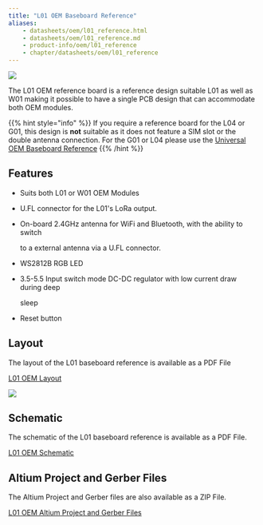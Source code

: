 ```yaml
---
title: "L01 OEM Baseboard Reference"
aliases:
    - datasheets/oem/l01_reference.html
    - datasheets/oem/l01_reference.md
    - product-info/oem/l01_reference
    - chapter/datasheets/oem/l01_reference
---
```


![](/gitbook/assets/l01-reference%20%281%29.png)

The L01 OEM reference board is a reference design suitable L01 as well as W01 making it possible to have a single PCB design that can accommodate both OEM modules.

{{% hint style="info" %}}
If you require a reference board for the L04 or G01, this design is **not** suitable as it does not feature a SIM slot or the double antenna connection. For the G01 or L04 please use the [Universal OEM Baseboard Reference](../universal_reference)
{{% /hint %}}

## Features

* Suits both L01 or W01 OEM Modules
* U.FL connector for the L01's LoRa output.
* On-board 2.4GHz antenna for WiFi and Bluetooth, with the ability to switch

  to a external antenna via a U.FL connector.

* WS2812B RGB LED
* 3.5-5.5 Input switch mode DC-DC regulator with low current draw during deep

  sleep

* Reset button

## Layout

The layout of the L01 baseboard reference is available as a PDF File

<a href="/gitbook/assets/l01-oem-layout.pdf" target="_blank"> L01 OEM Layout </a>

![](/gitbook/assets/l01-oem-layout-1.png)

## Schematic

The schematic of the L01 baseboard reference is available as a PDF File.

<a href="/gitbook/assets/l01-oem-schematic.pdf" target="_blank"> L01 OEM Schematic </a>

## Altium Project and Gerber Files

The Altium Project and Gerber files are also available as a ZIP File.

<a href="/gitbook/assets/l01-oem-baseboard-ref.zip" target="_blank"> L01 OEM Altium Project and Gerber Files </a>
